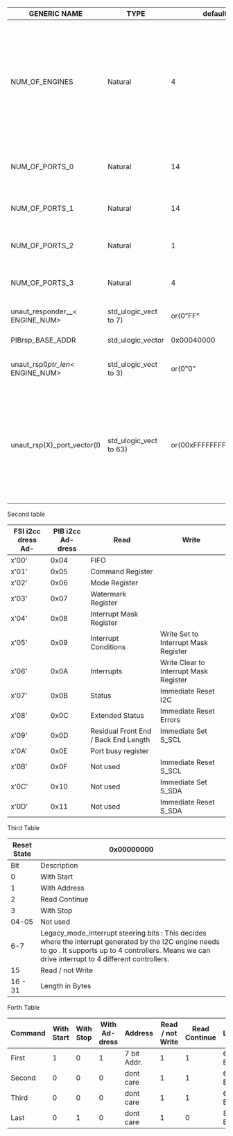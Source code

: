 | GENERIC NAME                          | TYPE                   | default                | DESCRIPTION                                                                                                                                                                                                                                                                                                                                                                                              |
|---------------------------------------|------------------------|------------------------|----------------------------------------------------------------------------------------------------------------------------------------------------------------------------------------------------------------------------------------------------------------------------------------------------------------------------------------------------------------------------------------------------------|
| NUM_OF_ENGINES                        | Natural                | 4                      | Total Number of I2C engines . This will replicate corresponding registers and state machine to support multiple I2C engines on the same PIB responder interface. As of now it supports only upto 4 and minimum should be 1.If value = 2 then i2c ports corresponding to NUM_OF_PORTS_2 should be unused.If value = 1 then i2c ports corresponding to NUM_OF_PORTS_2 and NUM_OF_PORTS_1 should be unused. |
| NUM_OF_PORTS_0                        | Natural                | 14                     | This says number of ports which I2C Engine 0 should drive(supports) . Maximum vlaue is 64 and minmum should be 1.NUM_OF_PORTS_<ENGINE_NUM>                                                                                                                                                                                                                                                               |                                                                                                                                                                                                                                                                                                                                                                       
| NUM_OF_PORTS_1                        | Natural                | 14                     | This says number of ports which I2C Engine 1 should drive(supports) . Maximum vlaue is 64 and minmum should be 1                                                                                                                                                                                                                                                                                         |
| NUM_OF_PORTS_2                        | Natural                | 1                      | This says number of ports which I2C Engine 2 should drive(supports) . Maximum vlaue is 64 and minmum should be 1                                                                                                                                                                                                                                                                                         |                                                                                                                                                                                                                                                                                                     
| NUM_OF_PORTS_3                        | Natural                | 4                      | This says number of ports which I2C Engine 3 should drive(supports) . Maximum vlaue is 64 and minmum should be 1                                                                                                                                                                                                                                                                                         |                                                                                                                                                                                                                                                                                                                                      
| unaut_responder_<IDX>_< ENGINE_NUM>   | std_ulogic_vect to 7)  | or(0”FF”               | Should have responder_id which doesnot need access through this engine ENGINE NUM.                                                                                                                                                                                                                                                                                                                       |
| PIBrsp_BASE_ADDR                      | std_ulogic_vector      | 0x00040000             | This needs to get proper value of base address on PIB responder                                                                                                                                                                                                                                                                                                                                          |
| unaut_rsp0<IDX>_ptr_len_< ENGINE_NUM> | std_ulogic_vect to 3)  | or(0”0”                | Describes the width of address pointers in the responder corresponding to engine <ENGINE_NUM>.                                                                                                                                                                                                                                                                                                           |
| unaut_rsp(X)_port_vector(I)           | std_ulogic_vect to 63) | or(00xFFFFFFFFFFFFFFFF | The vector says which are all ports enabled for the corresponding responder_id checking i.e. – unaut_rsp(X)_port_vector(I) = ’1’ means - - - > unaut_responder(X) id is not secure id in port_number I. So access should be denied – unaut_rsp(X)_port_vector(I) = ’0’ means - - > unaut_responder(X) id is secure id in port_number I. So access should not be denied By Default Security check is enabled for all IDs all PORTs                                                                                                                                                                                                                                                                                                             |






Second table


| FSI i2cc dress Ad-   |   PIB i2cc Ad- dress | Read                 | Write                                  |
|---------------------|--------------|-------------------------------|----------------------------------------|                                                                                                    
| x’00’               | 0x04         | FIFO                          |                                        |
| x’01’               | 0x05         | Command Register              |                                        |
| x’02’               | 0x06         | Mode Register                 |                                        |
| x’03’               | 0x07         | Watermark Register            |                                        |
| x’04’               | 0x08         | Interrupt Mask Register       |                                        |
| x’05’               | 0x09         | Interrupt Conditions          | Write Set to Interrupt Mask Register   |
| x’06’               | 0x0A         | Interrupts                    | Write Clear to Interrupt Mask Register |
| x’07’               | 0x0B         | Status                        | Immediate Reset I2C                    |
| x’08’               | 0x0C         | Extended Status               | Immediate Reset Errors                 |
| x’09’               | 0x0D         | Residual Front End / Back End Length | Immediate Set S_SCL             |                                
| x’0A’               | 0x0E         | Port busy register            |                                        |
| x’0B’               | 0x0F         | Not used                      | Immediate Reset S_SCL                  |
| x’0C’               | 0x10         | Not used                      | Immediate Set S_SDA                    |
| x’0D’               | 0x11         | Not used                      | Immediate Reset S_SDA                  |


Third Table

| Reset State | 0x00000000                                                                                                         |
|-------------|--------------------------------------------------------------------------------------------------------------------|
| Bit         | Description                                                                                                        |
| 0           | With Start                                                                                                         |
| 1           | With Address                                                                                                       |
| 2           | Read Continue                                                                                                      |
| 3           | With Stop                                                                                                          |
| 04-05      | Not used                                                                                                           |
| 6-7      | Legacy_mode_interrupt steering bits : This decides where the interrupt generated by the I2C engine needs to go . It supports up to 4 controllers. Means we can drive interrupt to 4 different controllers. |        | 8-14      | Device Address                                                                                                     |
| 15          | Read / not Write                                                                                                   |
| 16 - 31     | Length in Bytes                                                                                                    |


Forth Table

| Command | With Start | With Stop  | With Ad-dress | Address   | Read / not Write    | Read Continue    | Length    |
|---------|------------|------|----------|-----------|-----------|----------|-----------|
| First   | 1          | 0    | 1        | 7 bit Addr.    | 1         | 1        | 64k Bytes |                                
| Second  | 0          | 0    | 0        | dont care | 1         | 1        | 64k Bytes |
| Third   | 0          | 0    | 0        | dont care | 1         | 1        | 64k Bytes |
| Last    | 0          | 1    | 0        | dont care | 1         | 0        | 8k Bytes  |





